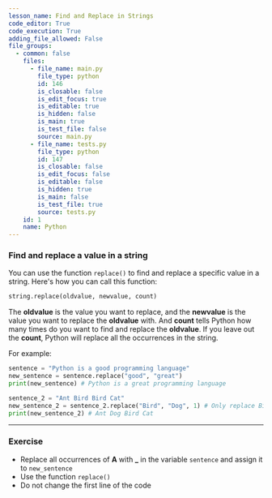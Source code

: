 ```yaml
---
lesson_name: Find and Replace in Strings
code_editor: True
code_execution: True
adding_file_allowed: False
file_groups:
  - common: false
    files:
      - file_name: main.py
        file_type: python
        id: 146
        is_closable: false
        is_edit_focus: true
        is_editable: true
        is_hidden: false
        is_main: true
        is_test_file: false
        source: main.py
      - file_name: tests.py
        file_type: python
        id: 147
        is_closable: false
        is_edit_focus: false
        is_editable: false
        is_hidden: true
        is_main: false
        is_test_file: true
        source: tests.py
    id: 1
    name: Python
---
```


### Find and replace a value in a string

You can use the function `replace()` to find and replace a specific value in a string. Here's how you can call this function:

```python
string.replace(oldvalue, newvalue, count)
```

The **oldvalue** is the value you want to replace, and the **newvalue** is the value you want to replace the **oldvalue** with. And **count** tells Python how many times do you want to find and replace the **oldvalue**. If you leave out the **count**, Python will replace all the occurrences in the string.

For example:

```python
sentence = "Python is a good programming language"
new_sentence = sentence.replace("good", "great")
print(new_sentence) # Python is a great programming language

sentence_2 = "Ant Bird Bird Cat"
new_sentence_2 = sentence_2.replace("Bird", "Dog", 1) # Only replace Bird once
print(new_sentence_2) # Ant Dog Bird Cat
```

---

### Exercise

<ul>
<li id="test-1">Replace all occurrences of <strong>A</strong> with <strong>_</strong> in the variable <code>sentence</code> and assign it to <code>new_sentence</code></li>
<li id="test-2">Use the function <code>replace()</code></li>
<li id="test-3">Do not change the first line of the code</li>
</ul>

